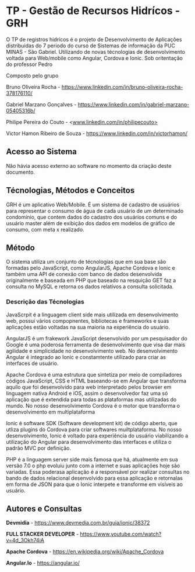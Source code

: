 # TP - Gestão de Recursos Hidrícos - GRH

O TP de registros hidrícos é o projeto de Desenvolvimento de Aplicações distribuidas do 7 periodo do curso de Sistemas de informação da PUC MINAS - São Gabriel.
Utilizando de novas técnologias de desenvolvimento voltada para Web/mobile como Angular, Cordova e Ionic. Sob oritentação do professor Pedro

Composto pelo grupo

Bruno Oliveira Rocha - <https://www.linkedin.com/in/bruno-oliveira-rocha-378176110/>

Gabriel Marzano Gonçalves - <https://www.linkedin.com/in/gabriel-marzano-05405316b/>

Philipe Pereira do Couto - <www.linkedin.com/in/philipecouto>

Victor Hamon Ribeiro de Souza - <https://www.linkedin.com/in/victorhamon/>

## Acesso ao Sistema

Não hávia acesso externo ao software no momento da criação deste documento.

## Técnologias, Métodos e Conceitos

GRH é um aplicativo Web/Mobile.
É um sistema de cadastro de usuários para representar o consumo de água de cada usuário de um determinado condomínio, que contem dados do cadastro dos usuários comuns e do usuário master além de exibição dos dados em modelos de gráfico de consumo, com meta x realizado.

Método
-
O sistema utiliza um conjunto de técnologias que em sua base são formadas pelo JavaScript, como AngularJS, Apache Cordova e Ionic e também uma API de conexão com banco de dados desenvolvida originalmente e baseada em PHP que baseado na resquição GET faz a consulta no MySQL e retorna os dados relatívos a consulta solicitada.

### Descrição das Técnologias

JavaScrpit é a linguagem client side mais utilizada em desenvolvimento web, possui vários compopnentes, biblíotecas e frameworks e suas aplicações estão voltadas na sua maioria na experiência do usuário.

AngularJS é um frakework JavaScript desenvolvido por um pesquisador do Google é uma poderosa ferramenta de desenvolvimento que visa dar mais agilidade e simplicidade no desenvolvimento web. No desenvolvimento Angular é integrado ao Ionic e constamtente utilizado para criar as interfaces de usuário.

Apache Cordova é uma estrutura que sintetiza por meio de compiladores códigos JavaScript, CSS e HTML baseando-se em Angular que transforma aquilo que foi desenvolvido para web interpretado pelos browser em linguagem nativa Android e iOS, assim o desenvolvedor faz uma só aplicação que é extendida para todas as plataformas mas utilizadas do mundo. No nosso desenvolvimento Cordova é o motor que transforma o desenvolvimento em multiplataforma

Ionic é software SDK (Software development kit) de código aberto, que utliza plugins do Cordova para criar softwares muiltplataforma. No nosso desenvolvimento, Ionic é voltado para experiência do usuário viabilizando a utilização do Angular para desenvolvimento das interfaces e utiliza o padrão MVC por definição.

PHP é a linguagem server side mais famosa que há, atualmente em sua versão 7.0 o php evoluiu junto com a internet e suas aplicações hoje são variadas. Essa poderasa aplicação é a responsável por realizar consultas no bando de dados relacional desenvolvido para essa aplicação e retornalas em forma de JSON para que o Ionic interpete e transforme em visíveis ao usuário.

## Autores e Consultas
**Devmidia** - <https://www.devmedia.com.br/guia/ionic/38372>

**FULL STACKER DEVELOPER** - <https://www.youtube.com/watch?v=4d_3Okh74iA>

**Apache Cordova** - <https://en.wikipedia.org/wiki/Apache_Cordova>

**Angular.Io** - <https://angular.io/>










